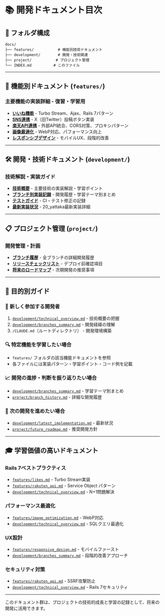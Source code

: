 # 📚 開発ドキュメント目次

## 📁 **フォルダ構成**

```
docs/
├── features/           # 機能別技術ドキュメント
├── development/        # 開発・技術関連
├── project/           # プロジェクト管理
└── INDEX.md          # このファイル
```

---

## 🚀 **機能別ドキュメント** (`features/`)

### 主要機能の実装詳細 - 復習・学習用
- **[いいね機能](./features/likes.md)** - Turbo Stream、Ajax、Rails 7パターン
- **[SNS連携](./features/sns_integration.md)** - X（旧Twitter）投稿ボタン実装
- **[楽天API連携](./features/rakuten_api.md)** - 外部API統合、CORS対策、プロキシパターン
- **[画像最適化](./features/image_optimization.md)** - WebP対応、パフォーマンス向上
- **[レスポンシブデザイン](./features/responsive_design.md)** - モバイルUX、段階的改善

---

## 🛠️ **開発・技術ドキュメント** (`development/`)

### 技術解説・実装ガイド
- **[技術概要](./development/technical_overview.md)** - 主要技術の実装解説・学習ポイント
- **[ブランチ別実装記録](./development/branches_summary.md)** - 開発履歴・学習テーマ別まとめ
- **[テストガイド](./development/testing_guide.md)** - CI・テスト修正の記録
- **[最新実装状況](./development/latest_implementation.md)** - 20_yattaka最新実装詳細

---

## 📋 **プロジェクト管理** (`project/`)

### 開発管理・計画
- **[ブランチ履歴](./project/branch_history.md)** - 全ブランチの詳細開発履歴
- **[リリースチェックリスト](./project/release_checklist.md)** - デプロイ前確認項目
- **[将来のロードマップ](./project/future_roadmap.md)** - 次期開発の推奨事項

---

## 🎯 **目的別ガイド**

### 👋 **新しく参加する開発者**
1. [`development/technical_overview.md`](./development/technical_overview.md) - 技術概要の把握
2. [`development/branches_summary.md`](./development/branches_summary.md) - 開発経緯の理解
3. `/CLAUDE.md`（ルートディレクトリ） - 開発環境構築

### 🔍 **特定機能を学習したい場合**
- `features/` フォルダの該当機能ドキュメントを参照
- 各ファイルには実装パターン・学習ポイント・コード例を記載

### 📈 **開発の進捗・判断を振り返りたい場合**
- [`development/branches_summary.md`](./development/branches_summary.md) - 学習テーマ別まとめ
- [`project/branch_history.md`](./project/branch_history.md) - 詳細な開発履歴

### 🚀 **次の開発を進めたい場合**
- [`development/latest_implementation.md`](./development/latest_implementation.md) - 最新状況
- [`project/future_roadmap.md`](./project/future_roadmap.md) - 推奨開発方針

---

## 🎓 **学習価値の高いドキュメント**

### **Rails 7ベストプラクティス**
- [`features/likes.md`](./features/likes.md) - Turbo Stream実装
- [`features/rakuten_api.md`](./features/rakuten_api.md) - Service Object パターン
- [`development/technical_overview.md`](./development/technical_overview.md) - N+1問題解決

### **パフォーマンス最適化**
- [`features/image_optimization.md`](./features/image_optimization.md) - WebP対応
- [`development/technical_overview.md`](./development/technical_overview.md) - SQLクエリ最適化

### **UX設計**
- [`features/responsive_design.md`](./features/responsive_design.md) - モバイルファースト
- [`development/branches_summary.md`](./development/branches_summary.md) - 段階的改善アプローチ

### **セキュリティ対策**
- [`features/rakuten_api.md`](./features/rakuten_api.md) - SSRF攻撃防止
- [`development/technical_overview.md`](./development/technical_overview.md) - Rails 7セキュリティ

---

このドキュメント群は、プロジェクトの技術的成長と学習の記録として、将来の開発に活用できます。